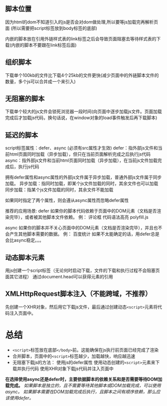 ## 脚本位置
因为html的dom不知道引入的js是否会对dom做处理,所以要等js加载完再解析页面 (所以需要把script标签放到body标签的底部)

内嵌的脚本放在引用外链样式表的link标签之后会导致页面阻塞去等待样式表的下载(内嵌的脚本不要跟在link标签后面)

## 组织脚本
下载单个100kb的文件比下载4个25kb的文件更快(减少页面中的外链脚本文件的数量，多个js可以合并成一个来引入)

## 无阻塞的脚本
下载单个较大的js文件会锁死浏览器一段时间(向页面中逐步加载js文件。页面加载完成后才加载js代码，换句话说，在window对象的load事件触发后再下载脚本)

## 延迟的脚本
script标签属性：defer、async  (必须有src属性才生效)
defer：指外部js文件和当前html页面同时加载（异步加载），但只在当前页面解析完成之后执行js代码
async：指外部js文件和当前html页面同时加载（异步加载），在当前js文件加载完成后，执行js代码

拥有defer属性和async属性的外部js文件属于异步加载，普通外部js文件属于同步加载。
异步加载：指同时加载，即某个js文件加载的同时，其余文件也可以加载
同步加载：指某个js文件加载的同时，其余文件不能加载

如果同时指定了两个属性，则会遵从async属性而忽略defer属性

推荐的应用场景:
defer
如果你的脚本代码依赖于页面中的DOM元素（文档是否渲染完毕），或者被其他脚本文件依赖。
例：
评论框
代码语法高亮
polyfill.js

async
如果你的脚本并不关心页面中的DOM元素（文档是否渲染完毕），并且也不会产生其他脚本需要的数据。
例：
百度统计
如果不太能确定的话，用defer总是会比async稳定。。。

## 动态脚本元素
用js创建一个script标签（无论何时启动下载，文件的下载和执行过程不会阻塞页面其它进程）
通过document.head可以获得<head>元素的引用

## XMLHttpRequest脚本注入（不能跨域，不推荐）
先创建一个XHR对象，然后用它下载js文件，最后通过创建动态`<script>`元素将代码注入页面中。

# 总结
* `<script>`标签放在底部`</body>`前。这能确保在js执行前页面已经完成了渲染
* 合并脚本，页面中的`<script>`标签越少，加载越快，响应越迅速
* 无阻塞下载js的方法：
  使用js的defer属性
  使用动态创建的`<script>`元素来下载并执行代码
  使用XHR对象下载js代码并注入页面中

**在选择使用async还是defer时，主要依据脚本的依赖关系和是否需要等待DOM加载完成。**
*如果脚本是独立的，且不需要等待其他脚本或DOM加载完成，可以使用async。*
*如果脚本需要在DOM加载完成后执行，且脚本之间有顺序依赖，那么应该使用defer。*